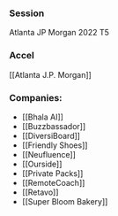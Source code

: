 
### Session
Atlanta JP Morgan 2022 T5

### Accel
[[Atlanta J.P. Morgan]]

### Companies:
- [[Bhala AI]]
- [[Buzzbassador]]
- [[DiversiBoard]]
- [[Friendly Shoes]]
- [[Neufluence]]
- [[Ourside]]
- [[Private Packs]]
- [[RemoteCoach]]
- [[Retavo]]
- [[Super Bloom Bakery]]


